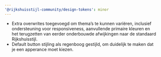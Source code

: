 ```yaml
---
'@rijkshuisstijl-community/design-tokens': minor
---
```


- Extra overwrites toegevoegd om thema’s te kunnen variëren, inclusief ondersteuning voor responsiveness, aanvullende primaire kleuren en het terugzetten van eerder onderbouwde afwijkingen naar de standaard Rijkshuisstijl.
- Default button stijling als regenboog gestijld, om duidelijk te maken dat je een apperance moet kiezen.
